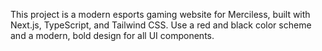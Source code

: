 <!-- Use this file to provide workspace-specific custom instructions to Copilot. For more details, visit https://code.visualstudio.com/docs/copilot/copilot-customization#_use-a-githubcopilotinstructionsmd-file -->

This project is a modern esports gaming website for Merciless, built with Next.js, TypeScript, and Tailwind CSS. Use a red and black color scheme and a modern, bold design for all UI components.
